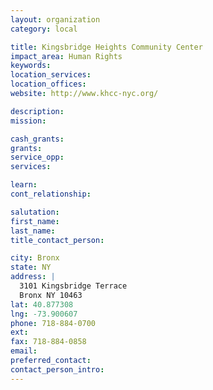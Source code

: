 ```yaml
---
layout: organization
category: local

title: Kingsbridge Heights Community Center
impact_area: Human Rights
keywords: 
location_services: 
location_offices: 
website: http://www.khcc-nyc.org/

description: 
mission: 

cash_grants: 
grants: 
service_opp: 
services: 

learn: 
cont_relationship: 

salutation: 
first_name: 
last_name: 
title_contact_person: 

city: Bronx
state: NY
address: |
  3101 Kingsbridge Terrace  
  Bronx NY 10463
lat: 40.877308
lng: -73.900607
phone: 718-884-0700
ext: 
fax: 718-884-0858
email: 
preferred_contact: 
contact_person_intro: 
---
```


